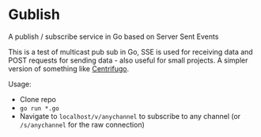 # Gublish
A publish / subscribe service in Go based on Server Sent Events

This is a test of multicast pub sub in Go, SSE is used for receiving data and POST requests for sending data - also useful for small projects. A simpler version of something like [Centrifugo](https://github.com/centrifugal/centrifugo).

Usage:
* Clone repo
* `go run *.go`
* Navigate to `localhost/v/anychannel` to subscribe to any channel (or `/s/anychannel` for the raw connection)
